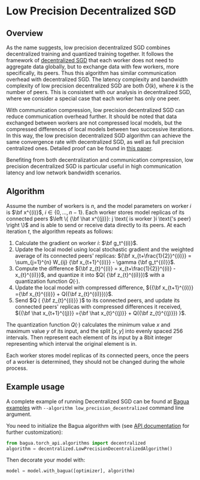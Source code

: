 # Low Precision Decentralized SGD

## Overview

As the name suggests, low precision decentralized SGD combines decentralized training and quantized training together. It follows the framework of [decentralized SGD](./decentralized.md) that each worker does not need to aggregate data globally, but to exchange data with few workers, more specifically, its peers. Thus this algorithm has similar communication overhead with decentralized SGD. The latency complexity and bandwidth complexity of low precision decentralized SGD are both $O(k)$, where $k$ is the number of peers. This is consistent with our analysis in decentralized SGD, where we consider a special case that each worker has only one peer.

With communication compression, low precision decentralized SGD can reduce communication overhead further. It should be noted that data exchanged between workers are not compressed local models, but the compressed differences of local models between two successive iterations. In this way, the low precision decentralized SGD algorithm can achieve the same convergence rate with decentralized SGD, as well as full precision centralized ones. Detailed proof can be found in [this paper](https://arxiv.org/abs/1803.06443).

Benefiting from both decentralization and communication compression, low precision decentralized SGD is particular useful in high communication latency and low network bandwidth scenarios.

## Algorithm

Assume the number of workers is $n$, and the model parameters on worker $i$ is $\bf x^{(i)}$, $i \in \left \{0,...,n-1 \right \}$. Each worker stores model replicas of its connected peers $\left \{ {\bf \hat x^{(j)}}: j \text{ is worker }i \text{'s peer} \right \}$ and is able to send or receive data directly to its peers. At each iteration $t$, the algorithm repeats as follows:

1. Calculate the gradient on worker $i$: $\bf g_t^{(i)}$.
2. Update the local model using local stochastic gradient and the weighted average of its connected peers' replicas:
         ${\bf x_{t+\frac{1}{2}}^{(i)}} = \sum_{j=1}^{n} W_{ij} {\bf x_{t+1}^{(i)}} - \gamma {\bf g_t^{(i)}}$.
3. Compute the difference ${\bf z_{t}^{(i)} = x_{t+\frac{1}{2}}^{(i)} - x_{t}^{(i)}}$, and quantize it into $Q( {\bf z_{t}^{(i)}})$ with a quantization function $Q( \cdot )$.
4. Update the local model with compressed difference,  ${{\bf x_{t+1}^{(i)}} ={\bf x_{t}^{(i)}} + Q({\bf z_{t}^{(i)}})}$.
5. Send $Q ( {\bf z_{t}^{(i)}} )$ to its connected peers, and update its connected peers' replicas with compressed differences it received, ${{\bf \hat x_{t+1}^{(j)}} ={\bf \hat x_{t}^{(j)}} + Q({\bf z_{t}^{(j)}}) }$.

The quantization function $Q(\cdot)$ calculates the minimum value $x$ and maximum value $y$ of its input, and the split $[x, y]$ into evenly spaced 256 intervals. Then represent each element of its input by a 8bit integer representing which interval the original element is in.

Each worker stores model replicas of its connected peers, once the peers of a worker is determined, they should not be changed during the whole process.

## Example usage

A complete example of running Decentralized SGD can be found at [Bagua examples](https://github.com/BaguaSys/examples/blob/main/benchmark/synthetic_benchmark.py)
with `--algorithm low_precision_decentralized` command line argument.

You need to initialize the Bagua algorithm with (see [API documentation](https://bagua.readthedocs.io/en/latest/autoapi/bagua/torch_api/algorithms/decentralized/index.html) for further customization):

```python
from bagua.torch_api.algorithms import decentralized
algorithm = decentralized.LowPrecisionDecentralizedAlgorithm()
```

Then decorate your model with:

```python
model = model.with_bagua([optimizer], algorithm)
```
